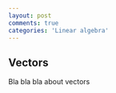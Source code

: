 ```yaml
---
layout: post
comments: true
categories: 'Linear algebra'
---
```


## Vectors

Bla bla bla about vectors